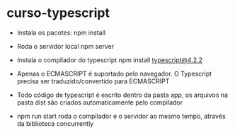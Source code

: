 # curso-typescript

- Instala os pacotes: 
npm install

- Roda o servidor local
npm server

- Instala o compilador do typescript
npm install typescript@4.2.2

- Apenas o ECMASCRIPT é suportado pelo navegador. O Typescript precisa ser traduzido/convertido para ECMASCRIPT

- Todo código de typescript é escrito dentro da pasta app, os arquivos na pasta dist são criados automaticamente pelo compilador

- npm run start roda o compilador e o servidor ao mesmo tempo, através da biblioteca concurrently